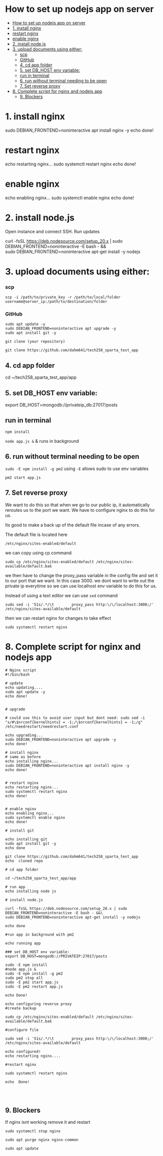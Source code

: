 # How to set up nodejs app on server

- [How to set up nodejs app on server](#how-to-set-up-nodejs-app-on-server)
- [1. install nginx](#1-install-nginx)
- [restart nginx](#restart-nginx)
- [enable nginx](#enable-nginx)
- [2. install node.js](#2-install-nodejs)
- [3. upload documents using either:](#3-upload-documents-using-either)
    - [scp](#scp)
    - [GitHub](#github)
  - [4. cd app folder](#4-cd-app-folder)
  - [5. set DB\_HOST env variable:](#5-set-db_host-env-variable)
  - [run in terminal](#run-in-terminal)
  - [6. run without terminal needing to be open](#6-run-without-terminal-needing-to-be-open)
  - [7. Set reverse proxy](#7-set-reverse-proxy)
- [8. Complete script for nginx and nodejs app](#8-complete-script-for-nginx-and-nodejs-app)
  - [9. Blockers](#9-blockers)


# 1. install nginx 

sudo DEBIAN_FRONTEND=noninteractive apt install nginx -y
echo done!


# restart nginx
echo restarting nginx...
sudo systemctl restart nginx
echo done!

 
# enable nginx
echo enabling nginx...
sudo systemctl enable nginx
echo done!


# 2. install node.js

Open instance and connect SSH.
Run updates


curl -fsSL https://deb.nodesource.com/setup_20.x | sudo DEBIAN_FRONTEND=noninteractive -E bash - &&\
sudo DEBIAN_FRONTEND=noninteractive apt-get install -y nodejs

# 3. upload documents using either:
### scp 
```scp -i /path/to/private_key -r /path/to/local/folder username@server_ip:/path/to/destination/folder```
### GitHub

```
sudo apt update -y
sudo DEBIAN_FRONTEND=noninteractive apt upgrade -y
sudo apt install git -y
```
`git clone (your repository)`

`git clone https://github.com/dahm641/tech258_sparta_test_app`

## 4. cd app folder

cd ~/tech258_sparta_test_app/app

## 5. set DB_HOST env variable:
export DB_HOST=mongodb://privateip_db:27017/posts

## run in terminal 

`npm install`

`node app.js &` & runs in background

## 6. run without terminal needing to be open

`sudo -E npm install -g pm2` using `-E` allows sudo to use env variables

`pm2 start app.js`

## 7. Set reverse proxy

We want to do this so that when we go to our public ip, it automatically reroutes us to the port we want. We have to configure nginx to do this for us. 

Its good to make a back up of the default file incase of any errors.

The default file is located here

```
/etc/nginx/sites-enabled/default
```

we can copy using cp command

```
sudo cp /etc/nginx/sites-enabled/default /etc/nginx/sites-available/default.bak
```

we then have to change the proxy_pass variable in the config file and set it to our port that we want. In this case 3000. we dont want to write out the private ip everytime so we can use localhost env variable to do this for us. 

Instead of using a text editor we can use `sed` command 

```
sudo sed -i '51s/.*/\t        proxy_pass http:\/\/localhost:3000;/' /etc/nginx/sites-available/default

```
then we can restart nginx for changes to take effect

```
sudo systemctl restart nginx
```


# 8. Complete script for nginx and nodejs app

```
# Nginx script
#!/bin/bash
 
# update
echo updating....
sudo apt update -y
echo done!

 
# upgrade

# could use this to avoid user input but dont need: sudo sed -i "s/#\$nrconf{kernelhints} = -1;/\$nrconf{kernelhints} = -1;/g" /etc/needrestart/needrestart.conf

echo upgrading...
sudo DEBIAN_FRONTEND=noninteractive apt upgrade -y
echo done!
 
# install nginx
# same as before
echo installing nginx...
sudo DEBIAN_FRONTEND=noninteractive apt install nginx -y
echo done!


# restart nginx
echo restarting nginx...
sudo systemctl restart nginx
echo done!

 
# enable nginx
echo enabling nginx...
sudo systemctl enable nginx
echo done!

# install git

echo installing git
sudo apt install git -y
echo done

git clone https://github.com/dahm641/tech258_sparta_test_app
echo  cloned repo

# cd app folder

cd ~/tech258_sparta_test_app/app

# run app
echo installing node js

# install node.js

curl -fsSL https://deb.nodesource.com/setup_20.x | sudo DEBIAN_FRONTEND=noninteractive -E bash - &&\
sudo DEBIAN_FRONTEND=noninteractive apt-get install -y nodejs

echo done

#run app in background with pm2

echo running app

### set DB_HOST env variable:
export DB_HOST=mongodb://PRIVATEIP:27017/posts

sudo -E npm install
#node app.js &
sudo -E npm install -g pm2
sudo pm2 stop all
sudo -E pm2 start app.js
sudo -E pm2 restart app.js

echo Done!

echo configuring reverse proxy
#create backup

sudo cp /etc/nginx/sites-enabled/default /etc/nginx/sites-available/default.bak

#configure file

sudo sed -i '51s/.*/\t        proxy_pass http:\/\/localhost:3000;/' /etc/nginx/sites-available/default

echo configured!
echo restarting nginx....

#restart nginx 

sudo systemctl restart nginx

echo  Done!




```

## 9. Blockers

If nginx isnt working remove it and restart 

```
sudo systemctl stop nginx

sudo apt purge nginx nginx-common

sudo apt update